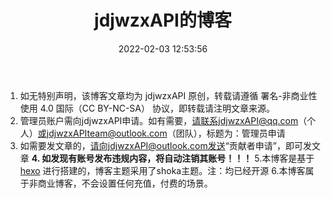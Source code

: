 ﻿---
title: jdjwzxAPI的博客
date: 2022-02-03 12:53:56
tags:
---
 1. 如无特别声明，该博客文章均为 jdjwzxAPI 原创，转载请遵循 署名-非商业性使用 4.0 国际（CC BY-NC-SA） 协议，即转载请注明文章来源。
 2. 管理员账户需向jdjwzxAPI申请。如有需要，请联系jdjwzxAPI@qq.com（个人）或jdjwzxAPIteam@outlook.com（团队），标题为：管理员申请
 3. 如需要发文章的，请向jdjwzxAPI@outlook.com发送“贡献者申请”，即可发文章
 **4. 如发现有账号发布违规内容，将自动注销其账号！！！**
 5.本博客是基于[hexo](https://hexo.io/) 进行搭建的，博客主题采用了shoka主题。注：均已经开源
 6.本博客属于非商业博客，不会设置任何充值，付费的场景。
